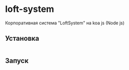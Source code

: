# loft-system
Корпоративная система "LoftSystem" на koa js (Node js)

## Установка
```

```

## Запуск
```

```

